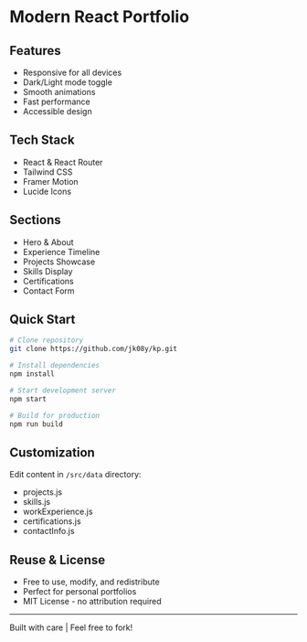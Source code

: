 # Modern React Portfolio 

## Features
- Responsive for all devices
- Dark/Light mode toggle
- Smooth animations
- Fast performance
- Accessible design

## Tech Stack
- React & React Router
- Tailwind CSS
- Framer Motion
- Lucide Icons

## Sections
- Hero & About
- Experience Timeline
- Projects Showcase
- Skills Display
- Certifications
- Contact Form

## Quick Start
```bash
# Clone repository
git clone https://github.com/jk08y/kp.git

# Install dependencies
npm install

# Start development server
npm start

# Build for production
npm run build
```

## Customization
Edit content in `/src/data` directory:
- projects.js
- skills.js
- workExperience.js
- certifications.js
- contactInfo.js

## Reuse & License
- Free to use, modify, and redistribute
- Perfect for personal portfolios
- MIT License - no attribution required
---
Built with care | Feel free to fork!
